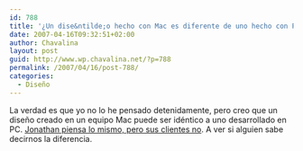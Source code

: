 ```yaml
---
id: 788
title: '¿Un dise&ntilde;o hecho con Mac es diferente de uno hecho con PC?'
date: 2007-04-16T09:32:51+02:00
author: Chavalina
layout: post
guid: http://www.wp.chavalina.net/?p=788
permalink: /2007/04/16/post-788/
categories:
  - Diseño
---
```

La verdad es que yo no lo he pensado detenidamente, pero creo que un dise&ntilde;o creado en un equipo Mac puede ser idéntico a uno desarrollado en PC. <a href="http://www.lewenhaupt.com.ar/articulos/de-como-un-diseno-en-mac-es-identico-a-uno-en-pc" target="_blank">Jonathan piensa lo mismo, pero sus clientes no</a>. A ver si alguien sabe decirnos la diferencia.